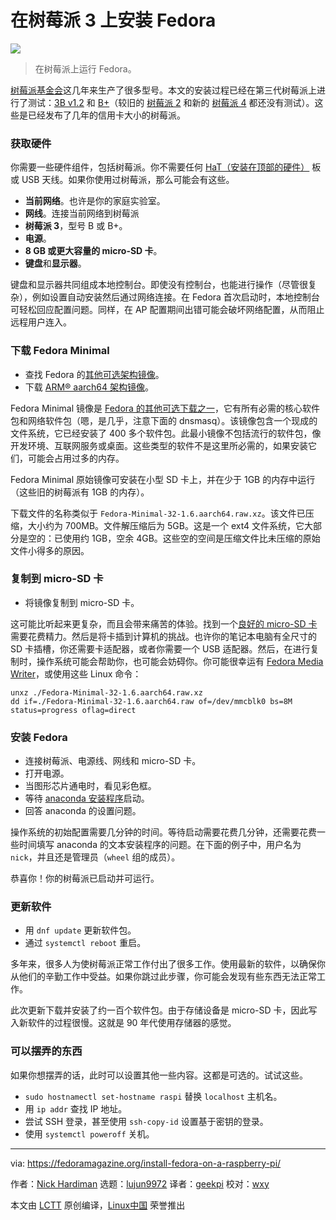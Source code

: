 [#]: collector: (lujun9972)
[#]: translator: (geekpi)
[#]: reviewer: (wxy)
[#]: publisher: ( )
[#]: url: ( )
[#]: subject: (install Fedora on a Raspberry Pi 3)
[#]: via: (https://fedoramagazine.org/install-fedora-on-a-raspberry-pi/)
[#]: author: (Nick Hardiman https://fedoramagazine.org/author/nickhardiman/)

在树莓派 3 上安装 Fedora
======

![][1]

> 在树莓派上运行 Fedora。

[树莓派基金会][2]这几年来生产了很多型号。本文的安装过程已经在第三代树莓派上进行了测试：[3B v1.2][3] 和 [B+][4]（较旧的 [树莓派 2][5] 和新的 [树莓派 4][6] 都还没有测试）。这些是已经发布了几年的信用卡大小的树莓派。

### 获取硬件

你需要一些硬件组件，包括树莓派。你不需要任何 [HaT（安装在顶部的硬件）][7] 板或 USB 天线。如果你使用过树莓派，那么可能会有这些。

  * **当前网络**。也许是你的家庭实验室。
  * **网线**。连接当前网络到树莓派
  * **树莓派 3**，型号 B 或 B+。
  * **电源**。
  * **8 GB 或更大容量的 micro-SD 卡**。
  * **键盘**和**显示器**。

键盘和显示器共同组成本地控制台。即使没有控制台，也能进行操作（尽管很复杂），例如设置自动安装然后通过网络连接。在 Fedora 首次启动时，本地控制台可轻松回应配置问题。同样，在 AP 配置期间出错可能会破坏网络配置，从而阻止远程用户连入。

### 下载 Fedora Minimal

  * 查找 Fedora 的[其他可选架构镜像][8]。
  * 下载 [ARM® aarch64 架构镜像][9]。

Fedora Minimal 镜像是 [Fedora 的其他可选下载之一][10]，它有所有必需的核心软件包和网络软件包（嗯，是几乎，注意下面的 dnsmasq）。该镜像包含一个现成的文件系统，它已经安装了 400 多个软件包。此最小镜像不包括流行的软件包，像开发环境、互联网服务或桌面。这些类型的软件不是这里所必需的，如果安装它们，可能会占用过多的内存。

Fedora Minimal 原始镜像可安装在小型 SD 卡上，并在少于 1GB 的内存中运行（这些旧的树莓派有 1GB 的内存）。

下载文件的名称类似于 `Fedora-Minimal-32-1.6.aarch64.raw.xz`。该文件已压缩，大小约为 700MB。文件解压缩后为 5GB。这是一个 ext4 文件系统，它大部分是空的：已使用约 1GB，空余 4GB。这些空的空间是压缩文件比未压缩的原始文件小得多的原因。

### 复制到 micro-SD 卡

  * 将镜像复制到 micro-SD 卡。

这可能比听起来更复杂，而且会带来痛苦的体验。找到一个[良好的 micro-SD 卡][11]需要花费精力。然后是将卡插到计算机的挑战。也许你的笔记本电脑有全尺寸的 SD 卡插槽，你还需要卡适配器，或者你需要一个 USB 适配器。然后，在进行复制时，操作系统可能会帮助你，也可能会妨碍你。你可能很幸运有 [Fedora Media Writer][12]，或使用这些 Linux 命令：

```
unxz ./Fedora-Minimal-32-1.6.aarch64.raw.xz
dd if=./Fedora-Minimal-32-1.6.aarch64.raw of=/dev/mmcblk0 bs=8M status=progress oflag=direct
```

### 安装 Fedora

  * 连接树莓派、电源线、网线和 micro-SD 卡。
  * 打开电源。
  * 当图形芯片通电时，看见彩色框。
  * 等待 [anaconda 安装程序][13]启动。
  * 回答 anaconda 的设置问题。

操作系统的初始配置需要几分钟的时间。等待启动需要花费几分钟，还需要花费一些时间填写 anaconda 的文本安装程序的问题。在下面的例子中，用户名为 `nick`，并且还是管理员（`wheel` 组的成员）。

恭喜你！你的树莓派已启动并可运行。

### 更新软件

  * 用 `dnf update` 更新软件包。
  * 通过 `systemctl reboot` 重启。

多年来，很多人为使树莓派正常工作付出了很多工作。使用最新的软件，以确保你从他们的辛勤工作中受益。如果你跳过此步骤，你可能会发现有些东西无法正常工作。

此次更新下载并安装了约一百个软件包。由于存储设备是 micro-SD 卡，因此写入新软件的过程很慢。这就是 90 年代使用存储器的感觉。

### 可以摆弄的东西

如果你想摆弄的话，此时可以设置其他一些内容。这都是可选的。试试这些。

  * `sudo hostnamectl set-hostname raspi` 替换 `localhost` 主机名。
  * 用 `ip addr` 查找 IP 地址。
  * 尝试 SSH 登录，甚至使用 `ssh-copy-id` 设置基于密钥的登录。
  * 使用 `systemctl poweroff` 关机。

--------------------------------------------------------------------------------

via: https://fedoramagazine.org/install-fedora-on-a-raspberry-pi/

作者：[Nick Hardiman][a]
选题：[lujun9972][b]
译者：[geekpi](https://github.com/geekpi)
校对：[wxy](https://github.com/wxy)

本文由 [LCTT](https://github.com/LCTT/TranslateProject) 原创编译，[Linux中国](https://linux.cn/) 荣誉推出

[a]: https://fedoramagazine.org/author/nickhardiman/
[b]: https://github.com/lujun9972
[1]: https://fedoramagazine.org/wp-content/uploads/2020/07/fedora-on-rpi-816x346.png
[2]: https://www.raspberrypi.org/about/
[3]: https://www.raspberrypi.org/products/raspberry-pi-3-model-b/
[4]: https://www.raspberrypi.org/products/raspberry-pi-3-model-b-plus/
[5]: https://www.raspberrypi.org/products/raspberry-pi-2-model-b/
[6]: https://www.raspberrypi.org/products/raspberry-pi-4-model-b/
[7]: https://www.raspberrypi.org/blog/introducing-raspberry-pi-hats/
[8]: https://alt.fedoraproject.org/alt/
[9]: https://download.fedoraproject.org/pub/fedora-secondary/releases/32/Spins/aarch64/images/Fedora-Minimal-32-1.6.aarch64.raw.xz
[10]: https://alt.fedoraproject.org/
[11]: https://www.jeffgeerling.com/blog/2019/raspberry-pi-microsd-card-performance-comparison-2019
[12]: https://fedoramagazine.org/make-fedora-usb-stick/
[13]: https://fedoraproject.org/wiki/Anaconda
